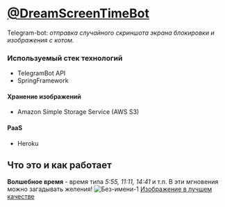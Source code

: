 # [@DreamScreenTimeBot](https://t.me/dreamscreentimebot)
Telegram-bot: *отправка случайного скриншота экрана блокировки и изображения с котом.*

### Используемый стек технологий
- TelegramBot API
- SpringFramework
#### Хранение изображений
- Amazon Simple Storage Service (AWS S3)
#### PaaS
- Heroku

## Что это и как работает
**Волшебное время** - время типа *5:55, 11:11, 14:41* и т.п. В эти мгновения можно загадывать желения!
![Без-имени-1](https://user-images.githubusercontent.com/55200686/89730373-a6d89880-da46-11ea-9d2a-498f39118c88.png)
[Изображение в лучшем качестве](https://github.com/Yang-Pi/DreamTime/issues/2)

